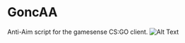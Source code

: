 # GoncAA
Anti-Aim script for the gamesense CS:GO client.
![Alt Text](https://github.com/ERevere/GoncAA/blob/main/d4U66OintW.gif?raw=true)
